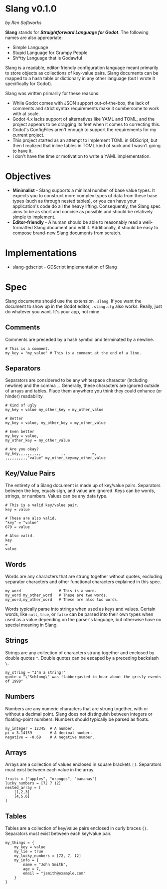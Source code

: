# Slang v0.1.0
*by Ren Softworks*

**Slang** stands for ***Straightforward Language for Godot***. The following names are also appropriate:
- Simple Language
- Stupid Language for Grumpy People
- Sh\*tty Language that is Godawful

Slang is a readable, editor-friendly configuration language meant primarily to store objects as collections of key-value pairs. Slang documents can be mapped to a hash table or dictionary in any other language (but I wrote it specifically for Godot). 

Slang was written primarily for these reasons:
- While Godot comes with JSON support out-of-the-box, the lack of comments and strict syntax requirements make it cumbersome to work with at scale.
- Godot 4.x lacks support of alternatives like YAML and TOML, and the project appears to be dragging its feet when it comes to correcting this.
- Godot's ConfigFiles aren't enough to support the requirements for my current project.
- This project started as an attempt to implement TOML in GDScript, but then I realized that inline tables in TOML kind of suck and I wasn't going to have it.
- I don't have the time or motivation to write a YAML implementation.
# Objectives

- **Minimalist** - Slang supports a minimal number of base value types. It expects you to construct more complex types of data from these base types (such as through nested tables), or you can have your application's code do all the heavy lifting. Consequently, the Slang spec aims to be as short and concise as possible and should be relatively simple to implement.
- **Editor-friendly** - A human should be able to reasonably read a well-formatted Slang document and edit it. Additionally, it should be easy to compose brand-new Slang documents from scratch.
# Implementations

- slang-gdscript - GDScript implementation of Slang

# Spec

Slang documents should use the extension `.slang`. If you want the document to show up in the Godot editor, `.slang.cfg` also works. Really, just do whatever you want. It's your app, not mine.
## Comments

Comments are preceded by a hash symbol and terminated by a newline.

```
# This is a comment.
my_key = "my_value" # This is a comment at the end of a line.
```
## Separators

Separators are considered to be any whitespace character (including newline) and the comma `,`. Generally, these characters are ignored outside of arrays and tables. Place them anywhere you think they could enhance (or hinder) readability.

```
# Kind of ugly
my_key = value my_other_key = my_other_value

# Better
my_key = value, my_other_key = my_other_value

# Even better
my_key = value, 
my_other_key = my_other_value

# Are you okay?
my_key,,,,,,,,,,         ,,            =,
,,,,,,,,,,"value" my_other_key=my_other_value
```
## Key/Value Pairs

The entirety of a Slang document is made up of key/value pairs. Separators between the key, equals sign, and value are ignored. Keys can be words, strings, or numbers. Values can be any data type.

```
# This is a valid key/value pair.
key = value

# These are also valid.
"key" = "value"
679 = value

# Also valid.
key
=
value
```
## Words

Words are any characters that are strung together without quotes, excluding separator characters and other functional characters explained in this spec. 

```
my_word                 # This is a word.
my_word my_other_word   # These are two words.
my_word,my_other_word   # These are also two words.
```

Words typically parse into strings when used as keys and values. Certain words, like `null`, `true`, or `false` can be parsed into their own types when used as a value depending on the parser's language, but otherwise have no special meaning in Slang.
## Strings

Strings are any collection of characters strung together and enclosed by double quotes `"`. Double quotes can be escaped by a preceding backslash `\`.

```
my_string = "I'm a string!"
quote = "\"Schlong\" was flabbergasted to hear about the grisly events of 1999"
```
## Numbers

Numbers are any numeric characters that are strung together, with or without a decimal point. Slang does not distinguish between integers or floating-point numbers. Numbers should typically be parsed as floats.

```
my_integer = 12345  # A number.
pi = 3.14159        # A decimal number.
negative = -0.69    # A negative number.
```
## Arrays

Arrays are a collection of values enclosed in square brackets `[]`. Separators must exist between each value in the array.

```
fruits = ["apples", "oranges", "bananas"]
lucky_numbers = [72 7 12]
nested_array = [
	[1,2,3]
	[4,5,6]
]
```
## Tables

Tables are a collection of key/value pairs enclosed in curly braces `{}`. Separators must exist between each key/value pair.

```
my_things = {
	my_key = value
	my_lie = true
	my_lucky_numbers = [72, 7, 12]
	my_info = {
		name = "John Smith",
		age = 7,
		email = "jsmith@example.com"
	}
}
```
